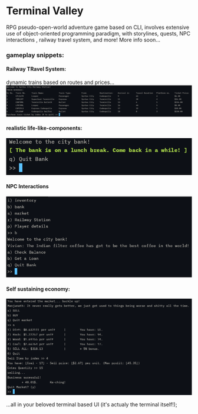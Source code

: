 # Terminal Valley

RPG pseudo-open-world adventure game based on CLI, involves extensive use of object-oriented programming paradigm, with storylines, quests, NPC interactions , railway travel system, and more!
More info soon...

### gameplay snippets:

#### Railway TRavel System:

dynamic trains based on routes and prices...
![railway system to travel through cities](image.png)

#### realistic life-like-components:

![bank  (when it's closed)](image-1.png)

#### NPC Interactions

![NPC Interactions](image-2.png)

#### Self sustaining economy:

![booming economy](image-3.png)

...all in your beloved terminal based UI (it's actualy the terminal itself!);
